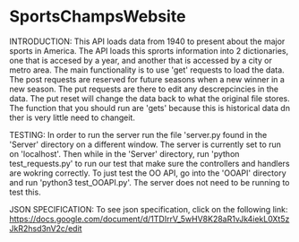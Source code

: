 # SportsChampsWebsite

INTRODUCTION:
This API loads data from 1940 to present about the major sports in America. The API loads this
sprorts information into 2 dictionaries, one that is accesed by a year, and another that is
accessed by a city or metro area. The main functionality is to use 'get' requests to load the data.
The post requests are reserved for future seasons when a new winner in a new season. The put 
requests are there to edit any descrepcincies in the data. The put reset will change the data back 
to what the original file stores. The function that you should run are 'gets' because this is
historical data dn ther is very little need to changeit.

TESTING:
In order to  run the server run the file 'server.py found in the 'Server' directory on a different 
window.  The server is currently set to run on 'localhost'. Then while in the 'Server' directory, run 'python test_requests.py' to run our test that make sure the controllers and handlers are wokring correctly. To just test the OO API, go into the 'OOAPI' directory and run 'python3 test_OOAPI.py'. The server does not need to be running to test this.

JSON SPECIFICATION:
To see json specification, click on the following link: https://docs.google.com/document/d/1TDIrrV_5wHV8K28aR1vJk4iekL0Xt5zJkR2hsd3nV2c/edit
